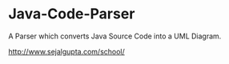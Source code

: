 # Java-Code-Parser
A Parser which converts Java Source Code into a  UML Diagram.

http://www.sejalgupta.com/school/
